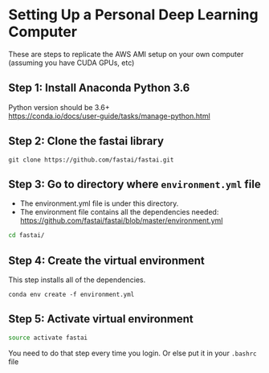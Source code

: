 # Setting Up a Personal Deep Learning Computer
These are steps to replicate the AWS AMI setup on your own computer (assuming you have CUDA GPUs, etc)  

## Step 1: Install Anaconda Python 3.6
Python version should be 3.6+  
https://conda.io/docs/user-guide/tasks/manage-python.html


## Step 2: Clone the fastai library
```git
git clone https://github.com/fastai/fastai.git
```

## Step 3: Go to directory where `environment.yml` file
- The environment.yml file is under this directory.  
- The environment file contains all the dependencies needed:  https://github.com/fastai/fastai/blob/master/environment.yml

```bash
cd fastai/ 
```


## Step 4:  Create the virtual environment
This step installs all of the dependencies.  
```conda
conda env create -f environment.yml
```

## Step 5:  Activate virtual environment 
```bash
source activate fastai
```
You need to do that step every time you login. Or else put it in your `.bashrc` file
